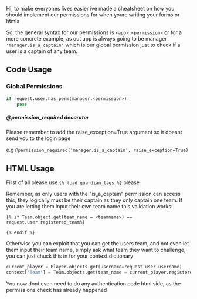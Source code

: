 Hi, to make everyones lives easier ive made a cheatsheet on how you should implement our permissions for when youre writing your forms or htmls

So, the general syntax for our permissions is  `<app>.<permission>` or for a more concrete example, as out app is always going to be manager `'manager.is_a_captain'` which is our global permission just to check if a user is a captain of any team.

## Code Usage

### Global Permissions
```python
if request.user.has_perm(manager.<permission>):
	pass
```  


##### @permission_required decorator
Please remember to add the raise_exception=True argument so it doesnt send you to the login page

e.g ` @permission_required('manager.is_a_captain', raise_exception=True) `

## HTML Usage

First of all please use ` {% load guardian_tags %} ` please

Remember, as only users with the "is_a_captain" permission can access this, they logically must be their captain as they only captain one team.
If you are letting them input their own team name this validation works: 

```
{% if Team.object.get(team_name = <teamname>) == request.user.registered_team%}

{% endif %}
```

Otherwise you can exploit that you can get the users team, and not even let them input their team name, simply ask what team they want to challenge, you can just chuck this in for your context dictionary 
```python
current_player = Player.objects.get(username=request.user.username)  
context['Team'] = Team.objects.get(team_name = current_player.registered_team)
```

You now dont even need to do any authentication code html side, as the permissions check has already happened
